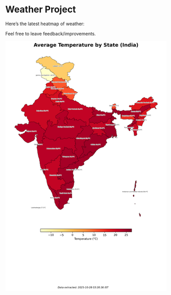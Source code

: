 # Weather Project

Here’s the latest heatmap of weather:

Feel free to leave feedback/improvements.

![India Heatmap](docs/assets/india_heatmap.png?v=FFE92E)

